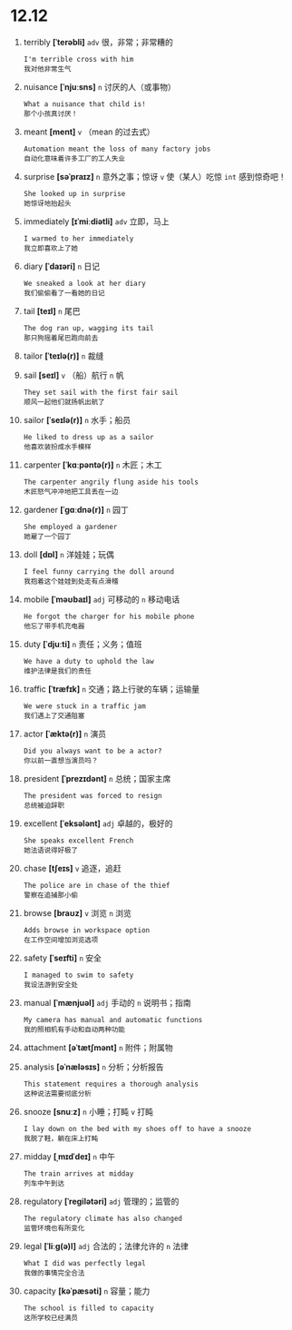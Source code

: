 # 12.12

1. terribly **[ˈterəbli]** `adv` 很，非常；非常糟的

   ```
   I'm terrible cross with him
   我对他非常生气
   ```

2. nuisance **[ˈnjuːsns]** `n` 讨厌的人（或事物）

   ```
   What a nuisance that child is!
   那个小孩真讨厌！
   ```

3. meant **[ment]** `v` （mean 的过去式）

   ```
   Automation meant the loss of many factory jobs
   自动化意味着许多工厂的工人失业
   ```

4. surprise **[səˈpraɪz]** `n` 意外之事；惊讶 `v` 使（某人）吃惊 `int` 感到惊奇吧！

   ```
   She looked up in surprise
   她惊讶地抬起头
   ```

5. immediately **[ɪˈmiːdiətli]** `adv` 立即，马上

   ```
   I warmed to her immediately
   我立即喜欢上了她
   ```

6. diary **[ˈdaɪəri]** `n` 日记

   ```
   We sneaked a look at her diary
   我们偷偷看了一看她的日记
   ```

7. tail **[teɪl]** `n` 尾巴

   ```
   The dog ran up, wagging its tail
   那只狗摇着尾巴跑向前去
   ```

8. tailor **[ˈteɪlə(r)]** `n` 裁缝

9. sail **[seɪl]** `v` （船）航行 `n` 帆

   ```
   They set sail with the first fair sail
   顺风一起他们就扬帆出航了
   ```

10. sailor **[ˈseɪlə(r)]** `n` 水手；船员

    ```
    He liked to dress up as a sailor
    他喜欢装扮成水手模样
    ```

11. carpenter **[ˈkɑːpəntə(r)]** `n` 木匠；木工

    ```
    The carpenter angrily flung aside his tools
    木匠怒气冲冲地把工具丢在一边
    ```

12. gardener **[ˈɡɑːdnə(r)]** `n` 园丁

    ```
    She employed a gardener
    她雇了一个园丁
    ```

13. doll **[dɒl]** `n` 洋娃娃；玩偶

    ```
    I feel funny carrying the doll around
    我抱着这个娃娃到处走有点滑稽
    ```

14. mobile **[ˈməʊbaɪl]** `adj` 可移动的 `n` 移动电话

    ```
    He forgot the charger for his mobile phone
    他忘了带手机充电器
    ```

15. duty **[ˈdjuːti]** `n` 责任；义务；值班

    ```
    We have a duty to uphold the law
    维护法律是我们的责任
    ```

16. traffic **[ˈtræfɪk]** `n` 交通；路上行驶的车辆；运输量

    ```
    We were stuck in a traffic jam
    我们遇上了交通阻塞
    ```

17. actor **[ˈæktə(r)]** `n` 演员

    ```
    Did you always want to be a actor?
    你以前一直想当演员吗？
    ```

18. president **[ˈprezɪdənt]** `n` 总统；国家主席

    ```
    The president was forced to resign
    总统被迫辞职
    ```

19. excellent **[ˈeksələnt]** `adj` 卓越的，极好的

    ```
    She speaks excellent French
    她法语说得好极了
    ```

20. chase **[tʃeɪs]** `v` 追逐，追赶

    ```
    The police are in chase of the thief
    警察在追捕那小偷
    ```

21. browse **[braʊz]** `v` 浏览 `n` 浏览

    ```
    Adds browse in workspace option
    在工作空间增加浏览选项
    ```

22. safety **[ˈseɪfti]** `n` 安全

    ```
    I managed to swim to safety
    我设法游到安全处
    ```

23. manual **[ˈmænjuəl]** `adj` 手动的 `n` 说明书；指南

    ```
    My camera has manual and automatic functions
    我的照相机有手动和自动两种功能
    ```

24. attachment **[əˈtætʃmənt]** `n` 附件；附属物

25. analysis **[əˈnæləsɪs]** `n` 分析；分析报告

    ```
    This statement requires a thorough analysis
    这种说法需要彻底分析
    ```

26. snooze **[snuːz]** `n` 小睡；打盹 `v` 打盹

    ```
    I lay down on the bed with my shoes off to have a snooze
    我脱了鞋，躺在床上打盹
    ```

27. midday **[ˌmɪdˈdeɪ]** `n` 中午

    ```
    The train arrives at midday
    列车中午到达
    ```

28. regulatory **[ˈreɡilətəri]** `adj` 管理的；监管的

    ```
    The regulatory climate has also changed
    监管环境也有所变化
    ```

29. legal **[ˈliːɡ(ə)l]** `adj` 合法的；法律允许的 `n` 法律

    ```
    What I did was perfectly legal
    我做的事情完全合法
    ```

30. capacity **[kəˈpæsəti]** `n` 容量；能力

    ```
    The school is filled to capacity
    这所学校已经满员
    ```
